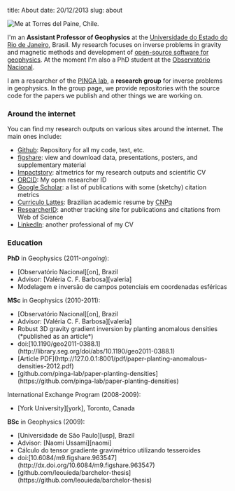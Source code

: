 title: About
date: 20/12/2013
slug: about

![Me at Torres del Paine, Chile.]({filename}/images/torres-del-paine.jpg)

I'm an **Assistant Professor of Geophysics**
at the [Universidade do Estado do Rio de Janeiro][uerj], Brasil.
My research focuses on inverse problems in gravity and magnetic methods
and development of [open-source software for geophysics](/software.html).
At the moment I'm also a PhD student
at the [Observatório Nacional][on].

I am a researcher of the [PINGA lab][pinga],
a **research group** for inverse problems in geophysics.
In the group page,
we provide repositories
with the source code for the papers we publish
and other things we are working on.

### Around the internet

You can find my research outputs on various sites around the internet.
The main ones include:

* [Github](https://github.com/leouieda):
  Repository for all my code, text, etc.
* [figshare](http://figshare.com/authors/Leonardo%20Uieda/97471):
  view and download data, presentations, posters, and
  supplementary material
* [Impactstory](http://impactstory.org/leouieda):
  altmetrics for my research outputs and scientific CV
* [ORCID](http://orcid.org/0000-0001-6123-9515):
  My open researcher ID
* [Google Scholar](http://scholar.google.com.br/citations?user=qfmPrUEAAAAJ):
  a list of publications with some (sketchy) citation metrics
* [Curriculo Lattes](http://lattes.cnpq.br/8939551682050504):
  Brazilian academic resume by [CNPq](http://www.cnpq.br/)
* [ResearcherID](http://www.researcherid.com/rid/G-3258-2012):
  another tracking site for publications and citations from Web of Science
* [LinkedIn](http://www.linkedin.com/in/uieda):
  another professional of my CV

### Education

**PhD** in Geophysics (2011-*ongoing*):
<ul class="edu-list">
<li><i class="fa fa-university fa-fw"></i>
    [Observatório Nacional][on], Brazil
</li>
<li><i class="fa fa-graduation-cap fa-fw"></i>
    Advisor: [Valéria C. F. Barbosa][valeria]
</li>
<li><i class="fa fa-book fa-fw"></i>
    Modelagem e inversão de campos potenciais em coordenadas esféricas
</li>
</ul>

**MSc** in Geophysics (2010-2011):
<ul class="edu-list">
<li><i class="fa fa-university fa-fw"></i>
    [Observatório Nacional][on], Brazil
</li>
<li><i class="fa fa-graduation-cap fa-fw"></i>
    Advisor: [Valéria C. F. Barbosa][valeria]
</li>
<li><i class="fa fa-book fa-fw"></i>
    Robust 3D gravity gradient inversion by planting anomalous densities
    (*published as an article*)
</li>
<li><i class="fa fa-link fa-fw"></i>
    doi:[10.1190/geo2011-0388.1](http://library.seg.org/doi/abs/10.1190/geo2011-0388.1)
</li>
<li><i class="fa fa-file-pdf-o fa-fw"></i>
    [Article PDF](http://127.0.0.1:8001/pdf/paper-planting-anomalous-densities-2012.pdf)
</li>
<li><i class="fa fa-archive fa-fw"></i>
    [github.com/pinga-lab/paper-planting-densities](https://github.com/pinga-lab/paper-planting-densities)
</li>
</ul>

International Exchange Program (2008-2009):
<ul class="edu-list">
<li><i class="fa fa-university fa-fw"></i>
    [York University][york], Toronto, Canada
</li>
</ul>

**BSc** in Geophysics (2009):
<ul class="edu-list">
<li><i class="fa fa-university fa-fw"></i>
    [Universidade de São Paulo][usp], Brazil
</li>
<li><i class="fa fa-graduation-cap fa-fw"></i>
    Advisor: [Naomi Ussami][naomi]
</li>
<li><i class="fa fa-book fa-fw"></i>
    Cálculo do tensor gradiente gravimétrico utilizando tesseroides
</li>
<li><i class="fa fa-link fa-fw"></i>
    doi:[10.6084/m9.figshare.963547](http://dx.doi.org/10.6084/m9.figshare.963547)
</li>
<li><i class="fa fa-archive fa-fw"></i>
    [github.com/leouieda/barchelor-thesis](https://github.com/leouieda/barchelor-thesis)
</li>
</ul>

[uerj]: http://www.fgel.uerj.br/index.htm
[on]: http://www.on.br
[pinga]: https://github.com/pinga-lab
[york]: http://www.yorku.ca/esse/
[usp]: http://www.iag.usp.br
[naomi]: http://lattes.cnpq.br/6704246490515612
[valeria]: http://lattes.cnpq.br/0391036221142471
